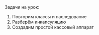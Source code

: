 Задачи на урок:
1. Повторим классы и наследование
1. Разберём инкапсуляцию
1. Создадим простой кассовый аппарат
